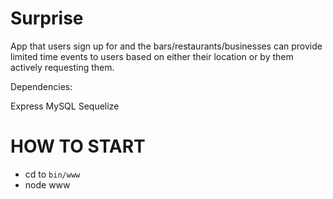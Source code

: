 # Surprise

App that users sign up for and the bars/restaurants/businesses can provide limited time events to users based on either their location or by them actively requesting them.

Dependencies:

Express
MySQL
Sequelize

# HOW TO START

- cd to `bin/www` 
- node www
